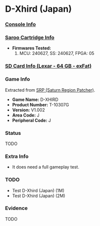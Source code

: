 # D-Xhird (Japan)

### [Console Info](../../../../../Info/Consoles/VA13/README.md)

### [Saroo Cartridge Info](../../../../../Info/Cartridges/RetroGameParadiseStore/1.32F/README.md)

- <b>Firmwares Tested:</b>
  1. MCU: 240627, SS: 240627, FPGA: 05

### [SD Card Info (Lexar - 64 GB - exFat)](../../../../../Info/SdCards/Lexar/64GB/exfat/README.md)

### Game Info

Extracted from [SRP (Saturn Region Patcher)](https://segaxtreme.net/resources/saturn-region-patcher.81/download).

- <b>Game Name:</b> D-XHIRD
- <b>Product Number:</b> T-10307G
- <b>Version:</b> V1.002
- <b>Area Code:</b> J
- <b>Peripheral Code:</b> J

### Status

TODO

<!-- - Playable :white_check_mark: -->

### Extra Info

- It does need a full gameplay test.

### TODO

- Test D-Xhird (Japan) (1M)
- Test D-Xhird (Japan) (2M)

### Evidence

TODO

<!-- [![](https://img.youtube.com/vi/aRB4hv8FcpM/0.jpg)](https://www.youtube.com/watch?v=aRB4hv8FcpM) -->
